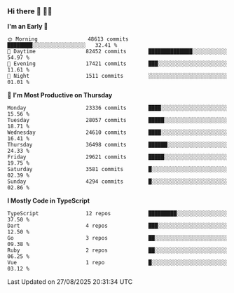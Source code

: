 ### Hi there 👋 🧑‍💻



<!--START_SECTION:waka-->
**I'm an Early 🐤** 

```text
🌞 Morning                48613 commits       ████████░░░░░░░░░░░░░░░░░   32.41 % 
🌆 Daytime                82452 commits       ██████████████░░░░░░░░░░░   54.97 % 
🌃 Evening                17421 commits       ███░░░░░░░░░░░░░░░░░░░░░░   11.61 % 
🌙 Night                  1511 commits        ░░░░░░░░░░░░░░░░░░░░░░░░░   01.01 % 
```
📅 **I'm Most Productive on Thursday** 

```text
Monday                   23336 commits       ████░░░░░░░░░░░░░░░░░░░░░   15.56 % 
Tuesday                  28057 commits       █████░░░░░░░░░░░░░░░░░░░░   18.71 % 
Wednesday                24610 commits       ████░░░░░░░░░░░░░░░░░░░░░   16.41 % 
Thursday                 36498 commits       ██████░░░░░░░░░░░░░░░░░░░   24.33 % 
Friday                   29621 commits       █████░░░░░░░░░░░░░░░░░░░░   19.75 % 
Saturday                 3581 commits        █░░░░░░░░░░░░░░░░░░░░░░░░   02.39 % 
Sunday                   4294 commits        █░░░░░░░░░░░░░░░░░░░░░░░░   02.86 % 
```


**I Mostly Code in TypeScript** 

```text
TypeScript               12 repos            █████████░░░░░░░░░░░░░░░░   37.50 % 
Dart                     4 repos             ███░░░░░░░░░░░░░░░░░░░░░░   12.50 % 
Go                       3 repos             ██░░░░░░░░░░░░░░░░░░░░░░░   09.38 % 
Ruby                     2 repos             ██░░░░░░░░░░░░░░░░░░░░░░░   06.25 % 
Vue                      1 repo              █░░░░░░░░░░░░░░░░░░░░░░░░   03.12 % 
```




 Last Updated on 27/08/2025 20:31:34 UTC
<!--END_SECTION:waka-->


